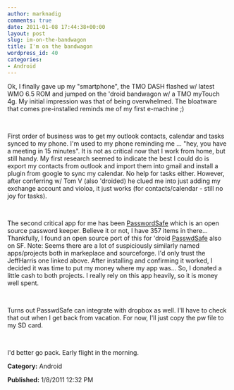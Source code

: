 ```yaml
---
author: marknadig
comments: true
date: 2011-01-08 17:44:38+00:00
layout: post
slug: im-on-the-bandwagon
title: I'm on the bandwagon
wordpress_id: 40
categories:
- Android
---
```


Ok, I finally gave up my "smartphone", the TMO DASH flashed w/ latest WMO 6.5 ROM and jumped on the 'droid bandwagon w/ a TMO myTouch 4g. My initial impression was that of being overwhelmed. The bloatware that comes pre-installed reminds me of my first e-machine ;)  




 




First order of business was to get my outlook contacts, calendar and tasks synced to my phone. I'm used to my phone reminding me ... "hey, you have a meeting in 15 minutes". It is not as critical now that I work from home, but still handy. My first research seemed to indicate the best I could do is export my contacts from outlook and import them into gmail and install a plugin from google to sync my calendar. No help for tasks either. However, after conferring w/ Tom V (also 'droided) he clued me into just adding my exchange account and violoa, it just works (for contacts/calendar - still no joy for tasks).




 




The second critical app for me has been [PasswordSafe](http://passwordsafe.sourceforge.net/) which is an open source password keeper. Believe it or not, I have 357 items in there... Thankfully, I found an open source port of this for 'droid [PasswdSafe](https://sourceforge.net/apps/mediawiki/passwdsafe/index.php?title=Main_Page) also on SF. Note: Seems there are a lot of suspiciously similarly named apps/projects both in markeplace and sourceforge. I'd only trust the JeffHarris one linked above. After installing and confirming it worked, I decided it was time to put my money where my app was... So, I donated a little cash to both projects. I really rely on this app heavily, so it is money well spent.




 




Turns out PasswdSafe can integrate with dropbox as well. I'll have to check that out when I get back from vacation. For now, I'll just copy the pw file to my SD card. 




 




I'd better go pack. Early flight in the morning.




**Category:** Android




**Published:** 1/8/2011 12:32 PM




